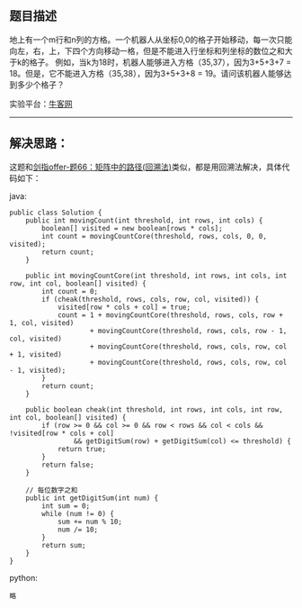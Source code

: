 **题目描述**
--------

地上有一个m行和n列的方格。一个机器人从坐标0,0的格子开始移动，每一次只能向左，右，上，下四个方向移动一格，但是不能进入行坐标和列坐标的数位之和大于k的格子。 例如，当k为18时，机器人能够进入方格（35,37），因为3+5+3+7 = 18。但是，它不能进入方格（35,38），因为3+5+3+8 = 19。请问该机器人能够达到多少个格子？

实验平台：[牛客网](https://www.nowcoder.com/ta/coding-interviews?page=1)

----------


**解决思路：**
---------
这题和[剑指offer-题66：矩阵中的路径(回溯法)](https://blog.csdn.net/wang454592297/article/details/80083290)类似，都是用回溯法解决，具体代码如下：


java:
```
public class Solution {
    public int movingCount(int threshold, int rows, int cols) {
		boolean[] visited = new boolean[rows * cols];
		int count = movingCountCore(threshold, rows, cols, 0, 0, visited);
		return count;
	}

	public int movingCountCore(int threshold, int rows, int cols, int row, int col, boolean[] visited) {
		int count = 0;
		if (cheak(threshold, rows, cols, row, col, visited)) {
			visited[row * cols + col] = true;
			count = 1 + movingCountCore(threshold, rows, cols, row + 1, col, visited)
					+ movingCountCore(threshold, rows, cols, row - 1, col, visited)
					+ movingCountCore(threshold, rows, cols, row, col + 1, visited)
					+ movingCountCore(threshold, rows, cols, row, col - 1, visited);
		}
		return count;
	}

	public boolean cheak(int threshold, int rows, int cols, int row, int col, boolean[] visited) {
		if (row >= 0 && col >= 0 && row < rows && col < cols && !visited[row * cols + col]
				&& getDigitSum(row) + getDigitSum(col) <= threshold) {
			return true;
		}
		return false;
	}

	// 每位数字之和
	public int getDigitSum(int num) {
		int sum = 0;
		while (num != 0) {
			sum += num % 10;
			num /= 10;
		}
		return sum;
	}
}
```


python:
```
略
```